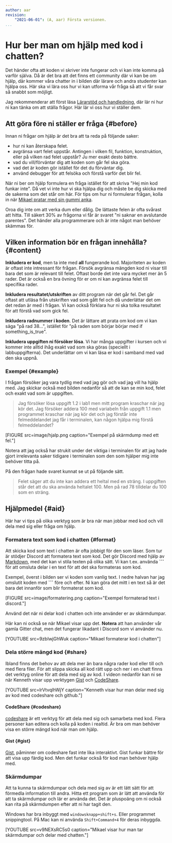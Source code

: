 ```yaml
---
author: aar
revision:
    "2021-06-01": (A, aar) Första versionen.
...
```

Hur ber man om hjälp med kod i chatten?
==================================

Det händer ofta att koden vi skriver inte fungerar och vi kan inte komma på varför själva. Då är det bra att det finns ett community där vi kan be om hjälp, där kommer våra chatter in i bilden där lärare och andra studenter kan hjälpa oss. Här ska vi lära oss hur vi kan utforma vår fråga så att vi får svar så snabbt som möjligt.

<!--more-->

Jag rekommenderar att först läsa [Lärarstöd och handledning](kurser/faq/lararstod-och-handledning), där lär ni hur ni kan tänka om att ställa frågor. Här lär vi oss hur vi ställer dem.



## Att göra före ni ställer er fråga {#before}

Innan ni frågar om hjälp är det bra att ta reda på följande saker:

- hur ni kan återskapa felet.
- avgränsa vart felet uppstår. Antingen i vilken fil, funktion, konstruktion, eller på vilken rad felet uppstår? Ju mer exakt desto bättre.
- vad du vill/förväntar dig att koden som går fel ska göra.
- vad det är koden gör istället för det du förväntar dig.
- använd debugger för att felsöka och förstå varför det blir fel.

När ni ber om hjälp formulera en fråga istället för att skriva "Hej min kod funkar inte". Då vet vi inte hur vi ska hjälpa dig och måste be dig skicka med de sakerna som det står om här. För tips om hur ni formulerar frågan, kolla in när [Mikael pratar med sin gummi anka](https://dbwebb.se/kurser/faq/lararstod-och-handledning#anka).

Oroa dig inte om att verka dum eller dålig. De lättaste felen är ofta svårast att hitta. Till säkert 30% av frågorna vi får är svaret "ni saknar en avslutande parentes". Det händer alla programmerare och är inte något man behöver skämmas för. 



## Vilken information bör en frågan innehålla? {#content}

**Inkludera er kod**, men ta inte med **all** fungerande kod. Majoriteten av koden är oftast inte intressant för frågan. Försök avgränsa mängden kod ni visar till bara det som är relevant till felet. Oftast borde det inte vara mycket mer än 5 rader. Det är också en bra övning för er om ni kan avgränsa felet till specifika rader. 

**Inkludera resultatet/utskriften** av ditt program när det går fel. Det går oftast att utläsa från utskriften vad som gått fel och då underlättar det om det redan är med i frågan. Vi kan också förklara hur ni ska tolka resultatet för att förstå vad som gick fel.

**Inkludera radnummer i koden**. Det är lättare att prata om kod om vi kan säga "på rad 38...", istället för "på raden som börjar börjar med if something_is_true".

**Inkludera uppgiften ni försöker lösa**. Vi har många uppgifter i kursen och vi kommer inte alltid ihåg exakt vad som ska göras (speciellt i labbuppgifterna). Det underlättar om vi kan läsa er kod i samband med vad den ska uppnå.



### Exempel {#example}

I frågan försöker jag vara tydlig med vad jag gör och vad jag vill ha hjälp med. Jag skickar också med bilden nedanför så att de kan se min kod, felet och exakt vad som är uppgiften.

> Jag försöker lösa uppgift 1.2 i lab1 men mitt program kraschar när jag kör det. Jag försöker addera 100 med variabeln från uppgift 1.1 men programmet kraschar när jag kör det och jag förstår inte felmeddelandet jag får i terminalen, kan någon hjälpa mig förstå felmeddelandet?


[FIGURE src=image/hjalp.png caption="Exempel på skärmdump med ett fel."]

Notera att jag också har strukit under det viktiga i terminalen för att jag hade gjort irrelevanta saker tidigare i terminalen som den som hjälper mig inte behöver titta på.

På den frågan hade svaret kunnat se ut på följande sätt.

> Felet säger att du inte kan addera ett heltal med en sträng. I uppgiften står det att du ska använda heltalet 100. Men på rad 78 tilldelar du 100 som en sträng.



## Hjälpmedel {#aid}

Här har vi tips på olika verktyg som är bra när man jobbar med kod och vill dela med sig eller fråga om hjälp.

### Formatera text som kod i chatten {#format}

Att skicka kod som text i chatten är ofta jobbigt för den som läser. Som tur är stödjer Discord att formatera text som kod. Det gör Discord med hjälp av [Markdown](https://guides.github.com/features/mastering-markdown/), med det kan vi stila texten på olika sätt. Vi kan t.ex. använda **\`\`\`** för att omsluta delar i en text för att det ska formateras som kod.

Exempel, överst i bilden ser vi koden som vanlig text. I nedre halvan har jag omslutit koden med **\`\`\`** före och efter. Ni kan göra det mitt i en text så är det bara det innanför som blir formaterat som kod.

[FIGURE src=image/formatering.png caption="Exempel formaterad text i discord."]

Använd det när ni delar kod i chatten och inte använder er av skärmdumpar.

Här kan ni också se när Mikael visar upp det. **Notera** att han använder vår gamla Gitter chat, men det fungerar likadant i Discord som vi använder nu.

[YOUTUBE src=9zbIwjGhWuk caption="Mikael formaterar kod i chatten"]



### Dela större mängd kod {#share}

Ibland finns det behov av att dela mer än bara några rader kod eller till och med flera filer. För att slippa skicka all kod rätt upp och ner i en chatt finns det verktyg online för att dela med sig av kod. I videon nedanför kan ni se när Kenneth visar upp verktygen [Gist](https://gist.github.com/) och [CodeShare](https://codeshare.io/).

[YOUTUBE src=lrVtvqlhWjY caption="Kenneth visar hur man delar med sig av kod med codeshare och github."]

#### CodeShare {#codeshare}

[codeshare](https://codeshare.io/) är ett verktyg för att dela med sig och samarbeta med kod. Flera personer kan editera och kolla på koden i realtid. Är bra om man behöver visa en större mängd kod när man om hjälp.

#### Gist {#gist}

[Gist](https://gist.github.com/), påminner om codeshare fast inte lika interaktivt. Gist funkar bättre för att visa upp färdig kod. Men det funkar också för kod man behöver hjälp med.



### Skärmdumpar

Att ta kunna ta skärmdumpar och dela med sig av är ett lätt sätt för att förmedla information till andra. Hitta ett program som är lätt att använda för att ta skärmdumpar och lär er använda det. Det är pluspoäng om ni också kan rita på skärmdumpen efter att ni har tagit den.

Windows har bra inbyggt med `windowsknapp+shift+s`. Eller programmet snippingtool. På Mac kan ni använda `Shift+Command+4` för deras inbyggda.

[YOUTUBE src=v9NEXsRC5s0 caption="Mikael visar hur man tar skärmdumpar och delar med chatten."]
